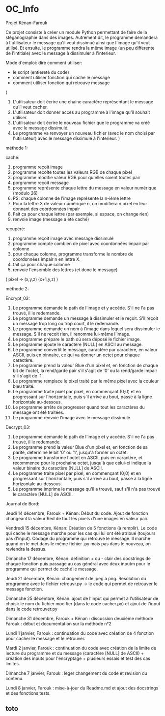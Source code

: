 # OC_Info
Projet Kénan-Farouk


Ce projet consiste à créer un module Python permettant de faire de la stéganographie dans des images. Autrement dit, le programme demandera à l'utilisateur le message qu'il veut dissimué ainsi que l'image qu'il veut utilisé. Et ensuite, le programme rendra la même image (un peu differente de l'intitiale) avec le message à dissimuler à l'interieur.

Mode d'emploi:
dire comment utiliser:
- le script (entiereté du code)
- comment utiliser fonction qui cache le message
- comment utiliser fonction qui retrouve message

(
1. L'utilisateur doit écrire une chaine caractère représentant le message qu'il veut cacher.
2. L'utilisateur doit donner accès au programme à l'image qu'il souhait utiliser.
3. L'utilisateur doit écrire le nouveau fichier que le programme va créé avec le message dissimulé.
4. Le programme va renvoyer un nouveau fichier (avec le nom choisi par l'utilisateur) avec le message dissimulé à l'interieur.
)


méthode 1:

caché:

1. programme reçoit image
2. programme recolte toutes les valeurs RGB de chaque pixel
3. programme modifie valeur RGB pour qu'elles soient toutes pair
4. porgramme reçoit message
5. programme représente chaque lettre du message en valeur numérique (modulo 26)
6. PS: chaque colonne de l'image représente la n-ième lettre
7. Pour la lettre X de valeur numérique n, on modifiera n pixel en leur donnant des coordonnées impair
8. Fait ça pour chaque lettre (par exemple, si espace, on change rien)
9. renvoie image (message a été caché)

recupéré:

1. programme reçoit image avec message dissimulé
2. programme compte combien de pixel avec coordonnées impair par colonne
3. pour chaque colonne, programme transforme le nombre de coordonnées impair n en lettre X.
4. fait ça pour chaque colonne
5. renvoie l'ensemble des lettres (et donc le message)

(
pixel -> (x,y,z)
(x+1,y,z)
)


méthode 2:

Encrypt_03:

1. Le programme demande le path de l'image et y accède. S'il ne l'a pas trouvé, il le redemande.
3. Le programme demande un message à dissimuler et le reçoit. S'il reçoit un message trop long ou trop court, il le redemande.
4. Le programme demande un nom à l'image dans lequel sera dissimuler le message. S'il ne recoit rien, il renomme lui-même l'image.
5. Le programme prépare le path où sera déposé le fichier image.
6. Le programme ajoute le caractère [NULL] en ASCII au message.
7. Le programme convertit le message, caractère par caractère, en valeur ASCII, puis en binnaire, ce qui va donner un octet pour chaque caractère.
8. Le programme prend la valeur Blue d'un pixel et, en fonction de chaque bit de l'octet, la rend/garde pair s'il s'agit de '0' ou la rend/garde impair s'il s'agit de '1'.
9. Le programme remplace le pixel traité par le même pixel avec la couleur bleu traité.
10. Le programme traite pixel par pixel, en commençant (0;0) et en progressant sur l'horizontale, puis s'il arrive au bout, passe à la ligne horizontale au-dessous.
11. Le programme arrête de progresser quand tout les caractères du message ont été traitées.
12. Le programme renvoie l'image avec le message dissimulé.

Decrypt_03:

1. Le programme demande le path de l'image et y accède. S'il ne l'a pas trouvé, il le redemande.
2. Le programme prend la valeur Blue d'un pixel et, en fonction de sa parité, determine le bit '0' ou '1', jusqu'à former un octet.
3. Le programme transforme l'octet en ASCII, puis en caractère, et recommence pour le prochaine octet, jusqu'à que celui-ci indique la valeur binaire du caractère [NULL] de ASCII.
4. Le programme traite pixel par pixel, en commençant (0;0) et en progressant sur l'horizontale, puis s'il arrive au bout, passe à la ligne horizontale au-dessous.
5. Le programme imprime le message qu'il a trouvé, sauf s'il n'a pas trouvé le caractère [NULL] de ASCII.

Journal de Bord:

Jeudi 14 décembre, Farouk + Kénan: Début du code. Ajout de fonction changeant la valeur Red de tout les pixels d'une images en valeur pair.

Vendredi 15 décembre, Kénan: Création de 5 fonctions (à remplir). Le code qui cache le message marche pour les cas qui lui ont été atribué (toujours pas d'input). Codage du programme qui retrouve le message. Il marche quand on le met dans le même fichier .py mais pas dans le nouveau, on reviendra la dessus.

Dimanche 17 décembre, Kénan: definition + ou - clair des docstrings de chaque fonction puis passage au cas général avec deux inputm pour le programme qui permet de caché le message. 

Jeudi 21 décembre, Kénan: changement de jpeg à png. Resolution du programme avec le fichier retrouvr.py -> le code qui permet de retrouver le message fonction.

Dimanche 25 décembre, Kénan: ajout de l'input qui permet à l'utilisateur de choisir le nom du fichier modifier (dans le code cacher.py) et ajout de l'input dans le code retrouver.py

Dimanche 31 décembre, Farouk + Kénan : discussion deuxième méthode
                      Farouk : début et documentation sur la méthode n°2

Lundi 1 janvier, Farouk : continuation du code avec création de 4 fonction pour cacher le message et le retrouver.

Mardi 2 janvier, Farouk : continuation du code avec création de la limite de lecture du programme et du message (caractère [NULL] de ASCII) + création des inputs pour l'encryptage
                          + plusieurs essais et test des cas limites.

Dimanche 7 janvier, Farouk : leger changement du code et revision du contenu.

Lundi 8 janvier, Farouk : mise-à-jour du Readme.md et ajout des docstrings et des fonctions tests.

## toto
